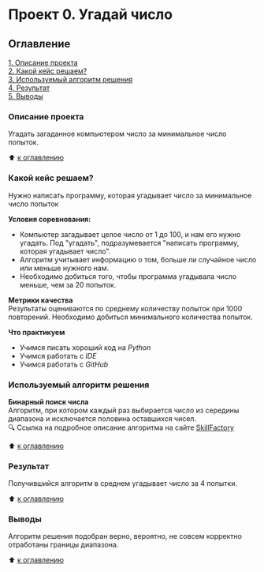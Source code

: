 # Проект 0. Угадай число

## Оглавление
[1. Описание проекта](https://github.com/Ro-Ksu/sf_data_science/tree/main/project_0/README.md#Описание-проекта)  
[2. Какой кейс решаем?](https://github.com/Ro-Ksu/sf_data_science/tree/main/project_0/README.md#Какой-кейс-решаем)  
[3. Используемый алгоритм решения](https://github.com/Ro-Ksu/sf_data_science/tree/main/project_0/README.md#Используемый-алгоритм-решения)  
[4. Результат](https://github.com/Ro-Ksu/sf_data_science/tree/main/project_0/README.md#Результат)  
[5. Выводы](https://github.com/Ro-Ksu/sf_data_science/tree/main/project_0/README.md#Выводы)
<!---[3. Краткая информация о данных](https://github.com/Ro-Ksu/sf_data_science/tree/main/project_0/README.md#Краткая-информация-о-данных)  
[4. Этапы работы над проектом](https://github.com/Ro-Ksu/sf_data_science/tree/main/project_0/README.md#Этапы-работы-над-проетком) --->


### **Описание проекта**
Угадать загаданное компьютером число за минимальное число попыток.

:arrow_up: [к оглавлению](https://github.com/Ro-Ksu/sf_data_science/tree/main/project_0/README.md#Оглавение)


### **Какой кейс решаем?**
Нужно написать программу, которая угадывает число за минимальное число попыток

**Условия соревнования:**
- Компьютер загадывает целое число от 1 до 100, и нам его нужно угадать. Под "угадать", подразумевается "написать программу, которая угадывает число".
- Алгоритм учитывает информацию о том, больше ли случайное число или меньше нужного нам.
- Необходимо добиться того, чтобы программа угадывала число меньше, чем за 20 попыток.

**Метрики качества**  
Результаты оцениваются по среднему количеству попыток при 1000 повторений. Необходимо добиться минимального количества попыток.

**Что практикуем**  
- Учимся писать хороший код на *Python*
- Учимся работать с *IDE*
- Учимся работать с *GitHub*


<!---### Краткая информация о данных
....

:arrow_up: [к оглавлению](https://github.com/Ro-Ksu/sf_data_science/tree/main/project_0/README.md#Оглавение)

### Этапы работы над проектом
....

:arrow_up: [к оглавлению](https://github.com/Ro-Ksu/sf_data_science/tree/main/project_0/README.md#Оглавение) --->


### **Используемый алгоритм решения**
**Бинарный поиск числа**  
Алгоритм, при котором каждый раз выбирается число из середины диапазона и исключается половина оставшихся чисел.  
:mag: Ссылка на подробное описание алгоритма на сайте [SkillFactory](https://blog.skillfactory.ru/glossary/binarnyj-poisk/)  

:arrow_up: [к оглавлению](https://github.com/Ro-Ksu/sf_data_science/tree/main/project_0/README.md#Оглавение)


### **Результат**
Получившийся алгоритм в среднем угадывает число за 4 попытки.

:arrow_up: [к оглавлению](https://github.com/Ro-Ksu/sf_data_science/tree/main/project_0/README.md#Оглавение)  


### **Выводы**  
Алгоритм решения подобран верно, вероятно, не совсем корректно отработаны границы диапазона.

:arrow_up: [к оглавлению](https://github.com/Ro-Ksu/sf_data_science/tree/main/project_0/README.md#Оглавение)